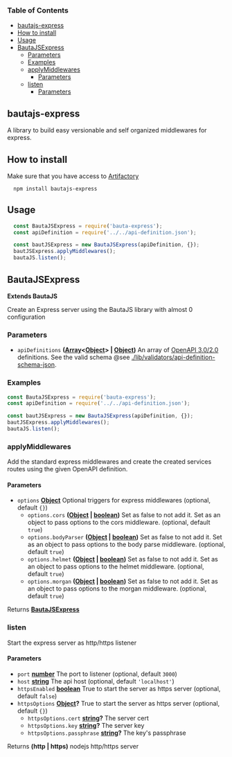 <!-- Generated by documentation.js. Update this documentation by updating the source code. -->

### Table of Contents

-   [bautajs-express][1]
-   [How to install][2]
-   [Usage][3]
-   [BautaJSExpress][4]
    -   [Parameters][5]
    -   [Examples][6]
    -   [applyMiddlewares][7]
        -   [Parameters][8]
    -   [listen][9]
        -   [Parameters][10]

## bautajs-express

A library to build easy versionable and self organized middlewares for express.


## How to install

Make sure that you have access to [Artifactory][11]

```console
  npm install bautajs-express
```


## Usage

```js
  const BautaJSExpress = require('bauta-express');
  const apiDefinition = require('../../api-definition.json');

  const bautJSExpress = new BautaJSExpress(apiDefinition, {});
  bautJSExpress.applyMiddlewares();
  bautaJS.listen();
```


## BautaJSExpress

**Extends BautaJS**

Create an Express server using the BautaJS library with almost 0 configuration

### Parameters

-   `apiDefinitions` **([Array][12]&lt;[Object][13]> | [Object][13])** An array of [OpenAPI 3.0/2.0][14] definitions. See the valid schema @see [./lib/validators/api-definition-schema-json][15].

### Examples

```javascript
const BautaJSExpress = require('bauta-express');
const apiDefinition = require('../../api-definition.json');

const bautJSExpress = new BautaJSExpress(apiDefinition, {});
bautJSExpress.applyMiddlewares();
bautaJS.listen();
```

### applyMiddlewares

Add the standard express middlewares and create the created services routes using the given OpenAPI definition.

#### Parameters

-   `options` **[Object][13]** Optional triggers for express middlewares (optional, default `{}`)
    -   `options.cors` **([Object][13] \| [boolean][16])** Set as false to not add it. Set as an object to pass options to the cors middleware. (optional, default `true`)
    -   `options.bodyParser` **([Object][13] \| [boolean][16])** Set as false to not add it. Set as an object to pass options to the body parse middleware. (optional, default `true`)
    -   `options.helmet` **([Object][13] \| [boolean][16])** Set as false to not add it. Set as an object to pass options to the helmet middleware. (optional, default `true`)
    -   `options.morgan` **([Object][13] \| [boolean][16])** Set as false to not add it. Set as an object to pass options to the morgan middleware. (optional, default `true`)

Returns **[BautaJSExpress][17]** 

### listen

Start the express server as http/https listener

#### Parameters

-   `port` **[number][18]** The port to listener (optional, default `3000`)
-   `host` **[string][19]** The api host (optional, default `'localhost'`)
-   `httpsEnabled` **[boolean][16]** True to start the server as https server (optional, default `false`)
-   `httpsOptions` **[Object][13]?** True to start the server as https server (optional, default `{}`)
    -   `httpsOptions.cert` **[string][19]?** The server cert
    -   `httpsOptions.key` **[string][19]?** The server key
    -   `httpsOptions.passphrase` **[string][19]?** The key's passphrase

Returns **(http | https)** nodejs http/https server

[1]: #bautajs-express

[2]: #how-to-install

[3]: #usage

[4]: #bautajsexpress

[5]: #parameters

[6]: #examples

[7]: #applymiddlewares

[8]: #parameters-1

[9]: #listen

[10]: #parameters-2

[11]: https://axags.jfrog.io/axags/api/npm/virtual-bcn-node/

[12]: https://developer.mozilla.org/docs/Web/JavaScript/Reference/Global_Objects/Array

[13]: https://developer.mozilla.org/docs/Web/JavaScript/Reference/Global_Objects/Object

[14]: https://github.com/OAI/OpenAPI-Specification/blob/master/versions/3.0.0.md

[15]: ./lib/validators/api-definition-schema-json

[16]: https://developer.mozilla.org/docs/Web/JavaScript/Reference/Global_Objects/Boolean

[17]: #bautajsexpress

[18]: https://developer.mozilla.org/docs/Web/JavaScript/Reference/Global_Objects/Number

[19]: https://developer.mozilla.org/docs/Web/JavaScript/Reference/Global_Objects/String
